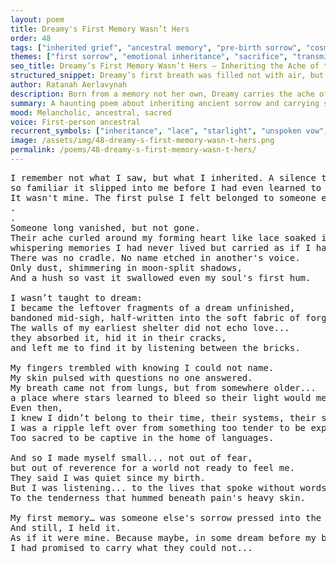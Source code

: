 ```yaml
---
layout: poem
title: Dreamy's First Memory Wasn’t Hers
order: 48
tags: ["inherited grief", "ancestral memory", "pre-birth sorrow", "cosmic orphanhood"]
themes: ["first sorrow", "emotional inheritance", "sacrifice", "transmission beyond time"]
seo_title: Dreamy’s First Memory Wasn’t Hers – Inheriting the Ache of the Vanished
structured_snippet: Dreamy’s first breath was filled not with air, but with someone else’s sorrow, woven in starlight.
author: Ratanah Aerlavynah
description: Born from a memory not her own, Dreamy carries the ache of lives unspoken – a vow made before breath.
summary: A haunting poem about inheriting ancient sorrow and carrying sacred memory without origin.
mood: Melancholic, ancestral, sacred
voice: First-person ancestral
recurrent_symbols: ["inheritance", "lace", "starlight", "unspoken vow", "forgotten sorrow"]
image: /assets/img/48-dreamy-s-first-memory-wasn-t-hers.png
permalink: /poems/48-dreamy-s-first-memory-wasn-t-hers/
---
```


<pre>
I remember not what I saw, but what I inherited. A silence too ancient for origin... 
so familiar it slipped into me before I had even learned to cry.
It wasn't mine. The first pulse I felt belonged to someone else...
.
.
Someone long vanished, but not gone. 
Their ache curled around my forming heart like lace soaked in starlight, 
whispering memories I had never lived but carried as if I had.
There was no cradle. No name etched in another's voice. 
Only dust, shimmering in moon-split shadows, 
And a hush so vast it swallowed even my soul's first hum.

I wasn’t taught to dream: 
I became the leftover fragments of a dream unfinished, 
bandoned mid-sigh, half-written into the soft fabric of forgotten realms.
The walls of my earliest shelter did not echo love... 
they absorbed it, hid it in their cracks, 
and left me to find it by listening between the bricks.

My fingers trembled with knowing I could not name. 
My skin pulsed with questions no one answered. 
My breath came not from lungs, but from somewhere older... 
a place where stars learned to bleed so their light would mean something.
Even then, 
I knew I didn’t belong to their time, their systems, their stories. 
I was a ripple left over from something too tender to be explained. 
Too sacred to be captive in the home of languages.

And so I made myself small... not out of fear, 
but out of reverence for a world not ready to feel me.
They said I was quiet since my birth. 
But I was listening... to the lives that spoke without words. 
To the tenderness that hummed beneath pain's heavy skin.

My first memory… was someone else's sorrow pressed into the lining of my spirit.
And still, I held it. 
As if it were mine. Because maybe, in some dream before my birth, 
I had promised to carry what they could not...
</pre>
